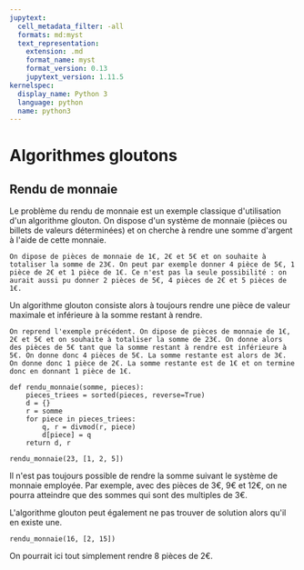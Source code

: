 ```yaml
---
jupytext:
  cell_metadata_filter: -all
  formats: md:myst
  text_representation:
    extension: .md
    format_name: myst
    format_version: 0.13
    jupytext_version: 1.11.5
kernelspec:
  display_name: Python 3
  language: python
  name: python3
---
```


# Algorithmes gloutons

## Rendu de monnaie

Le problème du rendu de monnaie est un exemple classique d'utilisation d'un algorithme glouton. On dispose d'un système de monnaie (pièces ou billets de valeurs déterminées) et on cherche à rendre une somme d'argent à l'aide de cette monnaie.

```{prf:example}
On dipose de pièces de monnaie de 1€, 2€ et 5€ et on souhaite à totaliser la somme de 23€. On peut par exemple donner 4 pièce de 5€, 1 pièce de 2€ et 1 pièce de 1€. Ce n'est pas la seule possibilité : on aurait aussi pu donner 2 pièces de 5€, 4 pièces de 2€ et 5 pièces de 1€.
```

Un algorithme glouton consiste alors à toujours rendre une pièce de valeur maximale et inférieure à la somme restant à rendre.

```{prf:example}
On reprend l'exemple précédent. On dipose de pièces de monnaie de 1€, 2€ et 5€ et on souhaite à totaliser la somme de 23€. On donne alors des pièces de 5€ tant que la somme restant à rendre est inférieure à 5€. On donne donc 4 pièces de 5€. La somme restante est alors de 3€. On donne donc 1 pièce de 2€. La somme restante est de 1€ et on termine donc en donnant 1 pièce de 1€.
```

```{code-cell}
def rendu_monnaie(somme, pieces):
    pieces_triees = sorted(pieces, reverse=True)
    d = {}
    r = somme
    for piece in pieces_triees:
        q, r = divmod(r, piece)
        d[piece] = q
    return d, r
```

```{code-cell}
rendu_monnaie(23, [1, 2, 5])
```

Il n'est pas toujours possible de rendre la somme suivant le système de monnaie employée. Par exemple, avec des pièces de 3€, 9€ et 12€, on ne pourra atteindre que des sommes qui sont des multiples de 3€.

L'algorithme glouton peut également ne pas trouver de solution alors qu'il en existe une.

```{code-cell}
rendu_monnaie(16, [2, 15])
```

On pourrait ici tout simplement rendre 8 pièces de 2€.
